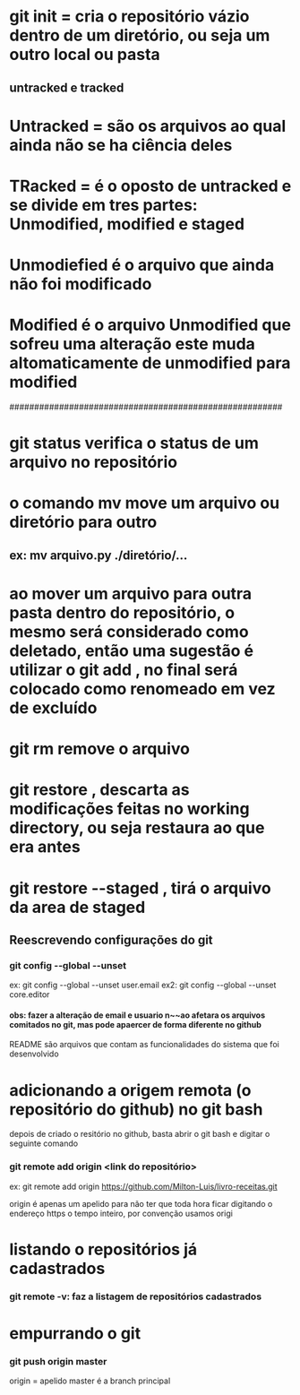 # git init = cria o repositório vázio dentro de um diretório, ou seja um outro local ou pasta

## untracked e tracked

# Untracked = são os arquivos ao qual ainda não se ha ciência deles

# TRacked = é o oposto de untracked e se divide em tres partes: Unmodified, modified e staged

# Unmodiefied é o arquivo que ainda não foi modificado

# Modified é o arquivo Unmodified que sofreu uma alteração este muda altomaticamente de unmodified para modified

#######################################################

# git status verifica o status de um arquivo no repositório

# o comando mv move um arquivo ou diretório para outro
## ex: mv arquivo.py ./diretório/...

# ao mover um arquivo para outra pasta dentro do repositório, o mesmo será considerado como deletado, então uma sugestão é utilizar o git add <com o nome do arquivo> <e o nome da pasta>, no final será colocado como renomeado em vez de excluído

# git rm <arquivo> remove o arquivo

# git restore <arquivo>, descarta as modificações feitas no working directory, ou seja restaura ao que era antes

# git restore --staged <nome do arquivo>, tirá o arquivo da area de staged

## Reescrevendo configurações do git
### git config --global --unset <a propriedade do git a ser alterado>

ex: git config --global --unset user.email
ex2: git config --global --unset core.editor

#### obs: fazer a alteração de email e usuario n~~ao afetara os arquivos comitados no git, mas pode apaercer de forma diferente no github

README são arquivos que contam as funcionalidades do sistema que foi desenvolvido


# adicionando a origem remota (o repositório do github) no git bash

depois de criado o resitório no github, basta abrir o git bash e digitar o seguinte comando

### git remote add origin <link do repositório>
ex: git remote add origin https://github.com/Milton-Luis/livro-receitas.git

origin é apenas um apelido para não ter que toda hora ficar digitando o endereço https o tempo inteiro, por convenção usamos origi

# listando o repositórios já cadastrados
### git remote -v: faz a listagem de repositórios cadastrados

# empurrando o git

### git push origin master
origin = apelido
master é a branch principal

